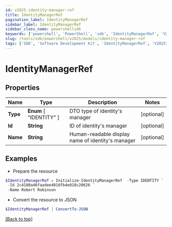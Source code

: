 ```yaml
---
id: v2025-identity-manager-ref
title: IdentityManagerRef
pagination_label: IdentityManagerRef
sidebar_label: IdentityManagerRef
sidebar_class_name: powershellsdk
keywords: ['powershell', 'PowerShell', 'sdk', 'IdentityManagerRef', 'V2025IdentityManagerRef'] 
slug: /tools/sdk/powershell/v2025/models/identity-manager-ref
tags: ['SDK', 'Software Development Kit', 'IdentityManagerRef', 'V2025IdentityManagerRef']
---
```



# IdentityManagerRef

## Properties

Name | Type | Description | Notes
------------ | ------------- | ------------- | -------------
**Type** |  **Enum** [  "IDENTITY" ] | DTO type of identity's manager | [optional] 
**Id** | **String** | ID of identity's manager | [optional] 
**Name** | **String** | Human-readable display name of identity's manager | [optional] 

## Examples

- Prepare the resource
```powershell
$IdentityManagerRef = Initialize-IdentityManagerRef  -Type IDENTITY `
 -Id 2c4180a46faadee4016fb4e018c20626 `
 -Name Robert Robinson
```

- Convert the resource to JSON
```powershell
$IdentityManagerRef | ConvertTo-JSON
```


[[Back to top]](#) 

